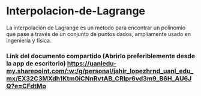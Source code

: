# Interpolacion-de-Lagrange
La interpolación de Lagrange es un método para encontrar un polinomio que pase a través de un conjunto de puntos dados, ampliamente usado en ingeniería y física.
### Link del documento compartido (Abrirlo preferiblemente desde la app de escritorio) https://uanledu-my.sharepoint.com/:w:/g/personal/jahir_lopezhrnd_uanl_edu_mx/EX32C3MXdh1Ktm0iCNnRvtAB_CRlpr6vd3m9_B6H_AU6JQ?e=CFdtMp
